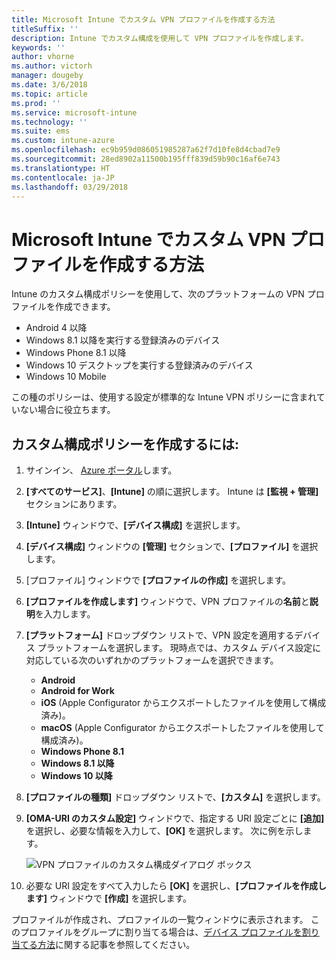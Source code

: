 ```yaml
---
title: Microsoft Intune でカスタム VPN プロファイルを作成する方法
titleSuffix: ''
description: Intune でカスタム構成を使用して VPN プロファイルを作成します。
keywords: ''
author: vhorne
ms.author: victorh
manager: dougeby
ms.date: 3/6/2018
ms.topic: article
ms.prod: ''
ms.service: microsoft-intune
ms.technology: ''
ms.suite: ems
ms.custom: intune-azure
ms.openlocfilehash: ec9b959d086051985287a62f7d10fe8d4cbad7e9
ms.sourcegitcommit: 28ed8902a11500b195fff839d59b90c16af6e743
ms.translationtype: HT
ms.contentlocale: ja-JP
ms.lasthandoff: 03/29/2018
---
```

# <a name="how-to-create-custom-vpn-profiles-in-microsoft-intune"></a>Microsoft Intune でカスタム VPN プロファイルを作成する方法

Intune のカスタム構成ポリシーを使用して、次のプラットフォームの VPN プロファイルを作成できます。

* Android 4 以降
* Windows 8.1 以降を実行する登録済みのデバイス
* Windows Phone 8.1 以降
* Windows 10 デスクトップを実行する登録済みのデバイス 
* Windows 10 Mobile

この種のポリシーは、使用する設定が標準的な Intune VPN ポリシーに含まれていない場合に役立ちます。

## <a name="to-create-a-custom-configuration-policy"></a>カスタム構成ポリシーを作成するには:

1. サインイン、 [Azure ポータル](https://portal.azure.com)します。
2. **[すべてのサービス]**、**[Intune]** の順に選択します。 Intune は **[監視 + 管理]** セクションにあります。
3. **[Intune]** ウィンドウで、**[デバイス構成]** を選択します。
2. **[デバイス構成]** ウィンドウの **[管理]** セクションで、**[プロファイル]** を選択します。
5. [プロファイル] ウィンドウで **[プロファイルの作成]** を選択します。
6. **[プロファイルを作成します]** ウィンドウで、VPN プロファイルの**名前**と**説明**を入力します。
7. **[プラットフォーム]** ドロップダウン リストで、VPN 設定を適用するデバイス プラットフォームを選択します。 現時点では、カスタム デバイス設定に対応している次のいずれかのプラットフォームを選択できます。
    - **Android**
    - **Android for Work**
    - **iOS** (Apple Configurator からエクスポートしたファイルを使用して構成済み)。
    - **macOS** (Apple Configurator からエクスポートしたファイルを使用して構成済み)。
    - **Windows Phone 8.1**
    - **Windows 8.1 以降**
    - **Windows 10 以降**
6. **[プロファイルの種類]** ドロップダウン リストで、**[カスタム]** を選択します。
7. **[OMA-URI のカスタム設定]** ウィンドウで、指定する URI 設定ごとに **[追加]** を選択し、必要な情報を入力して、**[OK]** を選択します。 次に例を示します。

   ![VPN プロファイルのカスタム構成ダイアログ ボックス](./media/Intune_Add_VPN_URI.png)

4.  必要な URI 設定をすべて入力したら **[OK]** を選択し、**[プロファイルを作成します]** ウィンドウで **[作成]** を選択します。

プロファイルが作成され、プロファイルの一覧ウィンドウに表示されます。
このプロファイルをグループに割り当てる場合は、[デバイス プロファイルを割り当てる方法](device-profile-assign.md)に関する記事を参照してください。




